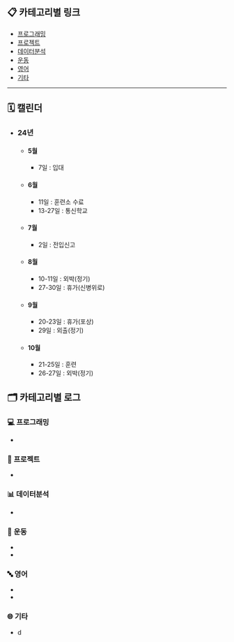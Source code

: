## 📋 **카테고리별 링크**
- [프로그래밍](#프로그래밍)  
- [프로젝트](#프로젝트)
- [데이터분석](#데이터분석)
- [운동](#운동)
- [영어](영어)
- [기타](#기타)  

---
## 🗓 캘린더
  - ### 24년
    - #### 5월
      - 7일 : 입대
    - #### 6월
      - 11일 : 훈련소 수료
      - 13-27일 : 통신학교
    - #### 7월
      - 2일 : 전입신고
    - #### 8월
      - 10-11일 : 외박(정기)
      - 27-30일 : 휴가(신병위로)
    - #### 9월
      - 20-23일 : 휴가(포상)
      - 29일 : 외출(정기)
    - #### 10월
      - 21-25일 : 훈련
      - 26-27일 : 외박(정기)



## 🗂️ **카테고리별 로그**

### 💻 <a id="프로그래밍"></a> 프로그래밍
  - 

### 📔 <a id="프로젝트"></a> 프로젝트
  -

### 📊 <a id="데이터분석"></a> 데이터분석
  -
  
### 🏃 <a id="운동"></a> 운동 
  -
  -

### 🔤 <a id="영어"></a> 영어
  - 
  -

### 🌐 <a id="기타"></a> 기타
  - d






